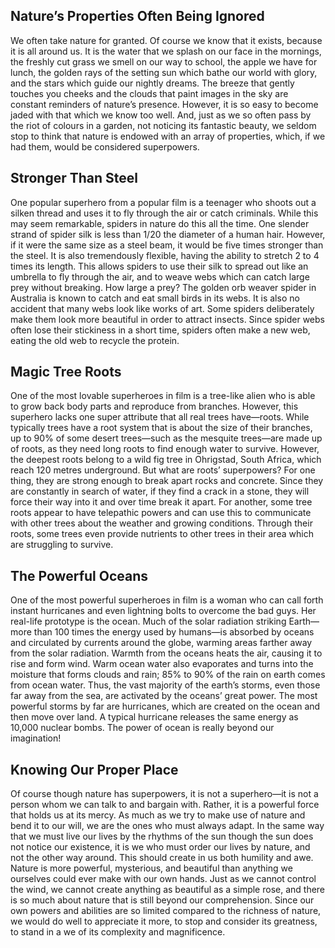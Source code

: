 ## Nature’s Properties Often Being Ignored
We often take nature for granted. Of course we know that it exists, because it is all around us. It is the water that we splash on our face in the mornings, the freshly cut grass we smell on our way to school, the apple we have for lunch, the golden rays of the setting sun which bathe our world with glory, and the stars which guide our nightly dreams. The breeze that gently touches you cheeks and the clouds that paint images in the sky are constant reminders of nature’s presence. However, it is so easy to become jaded with that which we know too well. And, just as we so often pass by the riot of colours in a garden, not noticing its fantastic beauty, we seldom stop to think that nature is endowed with an array of properties, which, if we had them, would be considered superpowers.

## Stronger Than Steel
One popular superhero from a popular film is a teenager who shoots out a silken thread and uses it to fly through the air or catch criminals. While this may seem remarkable, spiders in nature do this all the time. One slender strand of spider silk is less than 1/20 the diameter of a human hair. However, if it were the same size as a steel beam, it would be five times stronger than the steel. It is also tremendously flexible, having the ability to stretch 2 to 4 times its length. This allows spiders to use their silk to spread out like an umbrella to fly through the air, and to weave webs which can catch large prey without breaking. How large a prey? The golden orb weaver spider in Australia is known to catch and eat small birds in its webs. It is also no accident that many webs look like works of art. Some spiders deliberately make them look more beautiful in order to attract insects. Since spider webs often lose their stickiness in a short time, spiders often make a new web, eating the old web to recycle the protein.

## Magic Tree Roots
One of the most lovable superheroes in film is a tree-like alien who is able to grow back body parts and reproduce from branches. However, this superhero lacks one super attribute that all real trees have—roots. While typically trees have a root system that is about the size of their branches, up to 90% of some desert trees—such as the mesquite trees—are made up of roots, as they need long roots to find enough water to survive. However, the deepest roots belong to a wild fig tree in Ohrigstad, South Africa, which reach 120 metres underground. But what are roots’ superpowers? For one thing, they are strong enough to break apart rocks and concrete. Since they are constantly in search of water, if they find a crack in a stone, they will force their way into it and over time break it apart. For another, some tree roots appear to have telepathic powers and can use this to communicate with other trees about the weather and growing conditions. Through their roots, some trees even provide nutrients to other trees in their area which are struggling to survive.

## The Powerful Oceans
One of the most powerful superheroes in film is a woman who can call forth instant hurricanes and even lightning bolts to overcome the bad guys. Her real-life prototype is the ocean. Much of the solar radiation striking Earth—more than 100 times the energy used by humans—is absorbed by oceans and circulated by currents around the globe, warming areas farther away from the solar radiation. Warmth from the oceans heats the air, causing it to rise and form wind. Warm ocean water also evaporates and turns into the moisture that forms clouds and rain; 85% to 90% of the rain on earth comes from ocean water. Thus, the vast majority of the earth’s storms, even those far away from the sea, are activated by the oceans’ great power. The most powerful storms by far are hurricanes, which are created on the ocean and then move over land. A typical hurricane releases the same energy as 10,000 nuclear bombs. The power of ocean is really beyond our imagination!

## Knowing Our Proper Place
Of course though nature has superpowers, it is not a superhero—it is not a person whom we can talk to and bargain with. Rather, it is a powerful force that holds us at its mercy. As much as we try to make use of nature and bend it to our will, we are the ones who must always adapt. In the same way that we must live our lives by the rhythms of the sun though the sun does not notice our existence, it is we who must order our lives by nature, and not the other way around. This should create in us both humility and awe. Nature is more powerful, mysterious, and beautiful than anything we ourselves could ever make with our own hands. Just as we cannot control the wind, we cannot create anything as beautiful as a simple rose, and there is so much about nature that is still beyond our comprehension. Since our own powers and abilities are so limited compared to the richness of nature, we would do well to appreciate it more, to stop and consider its greatness, to stand in a we of its complexity and magnificence.
